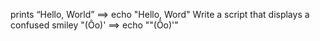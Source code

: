  prints “Hello, World” ==> echo "Hello, Word"
Write a script that displays a confused smiley "(Ôo)' ==> echo "\"(Ôo)'" 

